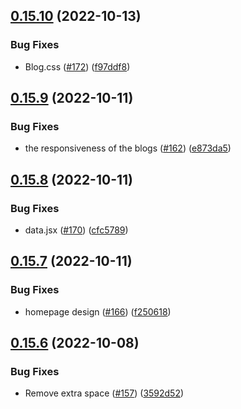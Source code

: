 ## [0.15.10](https://github.com/thecyberworld/thecyberhub.org/compare/v0.15.9...v0.15.10) (2022-10-13)


### Bug Fixes

* Blog.css ([#172](https://github.com/thecyberworld/thecyberhub.org/issues/172)) ([f97ddf8](https://github.com/thecyberworld/thecyberhub.org/commit/f97ddf8ccd1387d3ff004b38cd8d8c2851f300d1))



## [0.15.9](https://github.com/thecyberworld/thecyberhub.org/compare/v0.15.8...v0.15.9) (2022-10-11)


### Bug Fixes

* the responsiveness of the blogs ([#162](https://github.com/thecyberworld/thecyberhub.org/issues/162)) ([e873da5](https://github.com/thecyberworld/thecyberhub.org/commit/e873da52d4afce5e1ac3ab72936349ddc6b066d1))



## [0.15.8](https://github.com/thecyberworld/thecyberhub.org/compare/v0.15.7...v0.15.8) (2022-10-11)


### Bug Fixes

* data.jsx ([#170](https://github.com/thecyberworld/thecyberhub.org/issues/170)) ([cfc5789](https://github.com/thecyberworld/thecyberhub.org/commit/cfc5789dac09df84b5a2bbb98f262a5940c28d59))



## [0.15.7](https://github.com/thecyberworld/thecyberhub.org/compare/v0.15.6...v0.15.7) (2022-10-11)


### Bug Fixes

* homepage design ([#166](https://github.com/thecyberworld/thecyberhub.org/issues/166)) ([f250618](https://github.com/thecyberworld/thecyberhub.org/commit/f250618e02d8170d233af6fefa0a43d40b9e1616))



## [0.15.6](https://github.com/thecyberworld/thecyberhub.org/compare/v0.15.5...v0.15.6) (2022-10-08)


### Bug Fixes

* Remove extra space ([#157](https://github.com/thecyberworld/thecyberhub.org/issues/157)) ([3592d52](https://github.com/thecyberworld/thecyberhub.org/commit/3592d522b2ce0456d03149981c76e1ce686ea90d))



